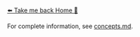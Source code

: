 [⬅️ Take me back Home 🏡](../../README.md)

For complete information, see [concepts.md](./concepts.md).